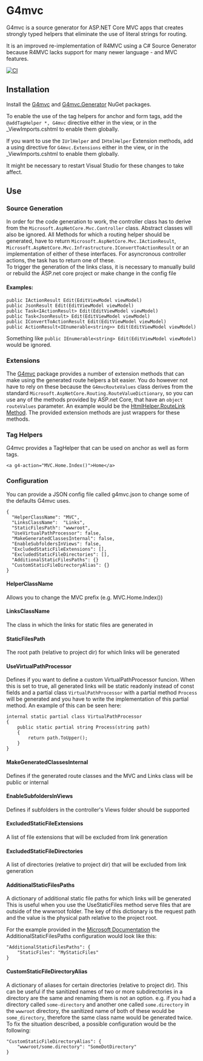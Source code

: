 # G4mvc

G4mvc is a source generator for ASP.NET Core MVC apps that creates strongly typed helpers that eliminate the use of literal strings for routing.

It is an improved re-implementation of R4MVC using a C# Source Generator because R4MVC lacks support for many newer language - and MVC features.

[![CI](https://github.com/andref15/G4mvc/actions/workflows/ci.yml/badge.svg)](https://github.com/andref15/G4mvc/actions/workflows/ci.yml)

## Installation
Install the [G4mvc](https://www.nuget.org/packages/G4mvc/) and [G4mvc.Generator](https://www.nuget.org/packages/G4mvc.Generator/) NuGet packages.

To enable the use of the tag helpers for anchor and form tags, add the `@addTagHelper *, G4mvc` directive either in the view, or in the _ViewImports.cshtml to enable them globally.

If you want to use the `IUrlHelper` and `IHtmlHelper` Extension methods, add a using directive for `G4mvc.Extensions` either in the view, or in the _ViewImports.cshtml to enable them globally.

It might be necessary to restart Visual Studio for these changes to take affect.

## Use
### Source Generation
In order for the code generation to work, the controller class has to derive from the `Microsoft.AspNetCore.Mvc.Controller` class. Abstract classes will also be ignored. All Methods for which a routing helper should be generated, have to return `Microsoft.AspNetCore.Mvc.IActionResult`, `Microsoft.AspNetCore.Mvc.Infrastructure.IConvertToActionResult` or an implementation of either of these interfaces. For asyncronous controller actions, the task has to return one of these.\
To trigger the generation of the links class, it is necessary to manually build or rebuild the ASP.net core project or make change in the config file 

#### Examples:
    public IActionResult Edit(EditViewModel viewModel)
    public JsonResult Edit(EditViewModel viewModel)
    public Task<IActionResult> Edit(EditViewModel viewModel)
    public Task<JsonResult> Edit(EditViewModel viewModel)
    public IConvertToActionResult Edit(EditViewModel viewModel)
    public ActionResult<IEnumerable<string>> Edit(EditViewModel viewModel)

Something like `public IEnumerable<string> Edit(EditViewModel viewModel)` would be ignored.

### Extensions
The [G4mvc](https://www.nuget.org/packages/G4mvc/) package provides a number of extension methods that can make using the generated route helpers a bit easier. You do however not have to rely on these because the `G4mvcRouteValues` class derives from the standard `Microsoft.AspNetCore.Routing.RouteValueDictionary`, so you can use any of the methods provided by ASP.net Core, that have an `object routeValues` parameter. An example would be the [HtmlHelper.RouteLink Method](https://learn.microsoft.com/en-us/dotnet/api/microsoft.aspnetcore.mvc.viewfeatures.htmlhelper.routelink?view=aspnetcore-6.0).
The provided extension methods are just wrappers for these methods.

### Tag Helpers
G4mvc provides a TagHelper that can be used on anchor as well as form tags.

`<a g4-action="MVC.Home.Index()">Home</a>`

### Configuration
You can provide a JSON config file called g4mvc.json to change some of the defaults G4mvc uses.

    {
      "HelperClassName": "MVC",
      "LinksClassName":  "Links",
      "StaticFilesPath": "wwwroot",
      "UseVirtualPathProcessor": false,
      "MakeGeneratedClassesInternal": false,
      "EnableSubfoldersInViews": false,
      "ExcludedStaticFileExtensions": [],
      "ExcludedStaticFileDirectories": [],
      "AdditionalStaticFilesPaths": {}
      "CustomStaticFileDirectoryAlias": {}
    }

#### HelperClassName
Allows you to change the MVC prefix (e.g. MVC.Home.Index())

#### LinksClassName
The class in which the links for static files are generated in

#### StaticFilesPath
The root path (relative to project dir) for which links will be generated

#### UseVirtualPathProcessor
Defines if you want to define a custom VirtualPathProcessor funcion. When this is set to true, all generated links will be static readonly instead of const fields and a partial class `VirtualPathProcessor` with a partial method `Process` will be generated and you have to write the implementation of this partial method.
An example of this can be seen here:

    internal static partial class VirtualPathProcessor
    {
        public static partial string Process(string path)
        {
            return path.ToUpper();
        }
    }

#### MakeGeneratedClassesInternal
Defines if the generated route classes and the MVC and Links class will be public or internal

#### EnableSubfoldersInViews
Defines if subfolders in the controller's Views folder should be supported

#### ExcludedStaticFileExtensions
A list of file extensions that will be excluded from link generation

#### ExcludedStaticFileDirectories
A list of directories (relative to project dir) that will be excluded from link generation

#### AdditionalStaticFilesPaths
A dictionary of additional static file paths for which links will be generated
This is useful when you use the UseStaticFiles method serve files that are outside of the wwwroot folder. The key of this dictionary is the request path and the value is the physical path relative to the project root.

For the example provided in the [Microsoft Documentation](https://learn.microsoft.com/en-us/aspnet/core/fundamentals/static-files?view=aspnetcore-7.0#serve-files-outside-of-web-root) the AdditionalStaticFilesPaths configuration would look like this:

    "AdditionalStaticFilesPaths": {
        "StaticFiles": "MyStaticFiles"
    }

#### CustomStaticFileDirectoryAlias
A dictionary of aliases for certain directories (relative to project dir). This can be useful if the sanitized names of two or more subdirectories in a directory are the same and renaming them is not an option.
e.g. if you had a directory called `some-directory` and another one called `some.directory` in the `wwwroot` directory, the sanitized name of both of these would be `some_directory`, therefore the same class name would be generated twice.
To fix the situation described, a possible configuration would be the following:

    "CustomStaticFileDirectoryAlias": {
        "wwwroot/some.directory": "SomeDotDirectory"
    }

